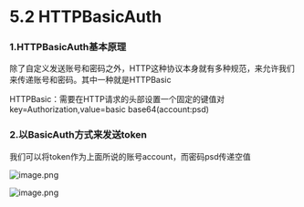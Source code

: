 # 5.2 HTTPBasicAuth

### 1.HTTPBasicAuth基本原理
除了自定义发送账号和密码之外，HTTP这种协议本身就有多种规范，来允许我们来传递账号和密码。其中一种就是HTTPBasic

HTTPBasic：需要在HTTP请求的头部设置一个固定的键值对key=Authorization,value=basic base64(account:psd)

### 2.以BasicAuth方式来发送token
我们可以将token作为上面所说的账号account，而密码psd传递空值

![image.png](https://upload-images.jianshu.io/upload_images/7220971-b8865624102b86f1.png?imageMogr2/auto-orient/strip%7CimageView2/2/w/1240)

![image.png](https://upload-images.jianshu.io/upload_images/7220971-923d0fec7d96b390.png?imageMogr2/auto-orient/strip%7CimageView2/2/w/1240)


